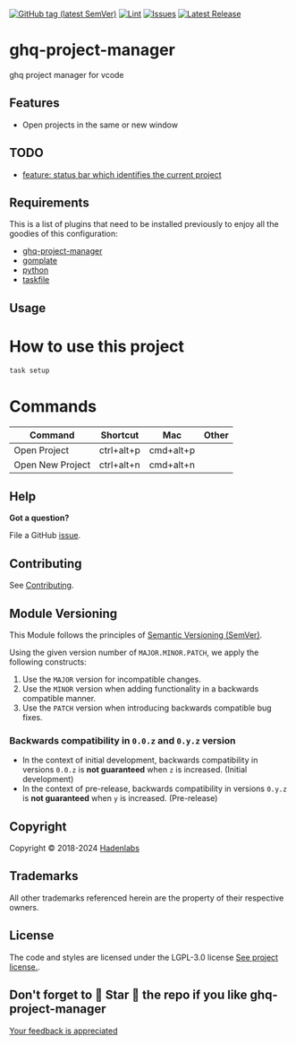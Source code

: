 <!--


  ** DO NOT EDIT THIS FILE
  **
  ** 1) Make all changes to `provision/generator/README.yaml`
  ** 2) Run`task readme` to rebuild this file.
  **
  ** (We maintain HUNDREDS of open source projects. This is how we maintain our sanity.)
  **


  -->

[![GitHub tag (latest SemVer)](https://img.shields.io/github/v/tag/hadenlabs/ghq-project-manager?label=latest&sort=semver)](https://github.com/hadenlabs/ghq-project-manager/releases) [![Lint](https://img.shields.io/github/workflow/status/hadenlabs/ghq-project-manager/lint-code)](https://github.com/hadenlabs/ghq-project-manager/actions) [![Issues](https://img.shields.io/github/issues/hadenlabs/ghq-project-manager)](https://github.com/hadenlabs/ghq-project-manager/issues) [![Latest Release](https://img.shields.io/github/release/hadenlabs/ghq-project-manager)](https://github.com/hadenlabs/ghq-project-manager/releases)

# ghq-project-manager

ghq project manager for vcode

## Features

- Open projects in the same or new window

## TODO

- [feature: status bar which identifies the current project](https://github.com/hadenlabs/ghq-project-manager/issues/15)

## Requirements

This is a list of plugins that need to be installed previously to enjoy all the goodies of this configuration:

- [ghq-project-manager](https://github.com/hadenlabs/ghq-project-manager)
- [gomplate](https://github.com/hairyhenderson/gomplate)
- [python](https://www.python.org)
- [taskfile](https://github.com/go-task/task)

## Usage

# How to use this project

```bash
task setup
```

 <!-- Space: Projects -->
<!-- Parent: GHQProjectManager -->
<!-- Title: Commands GHQProjectManager -->
<!-- Label: GHQProjectManager -->
<!-- Label: Project -->
<!-- Label: Commands -->
<!-- Include: disclaimer.md -->
<!-- Include: ac:toc -->

# Commands

| Command          | Shortcut   | Mac       | Other |
| ---------------- | ---------- | --------- | ----- |
| Open Project     | ctrl+alt+p | cmd+alt+p |
| Open New Project | ctrl+alt+n | cmd+alt+n |

## Help

**Got a question?**

File a GitHub [issue](https://github.com/hadenlabs/ghq-project-manager/issues).

## Contributing

See [Contributing](./docs/contributing.md).

## Module Versioning

This Module follows the principles of [Semantic Versioning (SemVer)](https://semver.org/).

Using the given version number of `MAJOR.MINOR.PATCH`, we apply the following constructs:

1. Use the `MAJOR` version for incompatible changes.
1. Use the `MINOR` version when adding functionality in a backwards compatible manner.
1. Use the `PATCH` version when introducing backwards compatible bug fixes.

### Backwards compatibility in `0.0.z` and `0.y.z` version

- In the context of initial development, backwards compatibility in versions `0.0.z` is **not guaranteed** when `z` is increased. (Initial development)
- In the context of pre-release, backwards compatibility in versions `0.y.z` is **not guaranteed** when `y` is increased. (Pre-release)

## Copyright

Copyright © 2018-2024 [Hadenlabs](https://hadenlabs.com)

## Trademarks

All other trademarks referenced herein are the property of their respective owners.

## License

The code and styles are licensed under the LGPL-3.0 license [See project license.](LICENSE).

## Don't forget to 🌟 Star 🌟 the repo if you like ghq-project-manager

[Your feedback is appreciated](https://github.com/hadenlabs/ghq-project-manager/issues)
